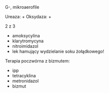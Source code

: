 G-, mikroaerofile

Ureaza: $+$
Oksydaza: $+$

2 z 3
- amoksycylina
- klarytromycyna
- nitroimidazol
- lek hamujący wydzielanie soku żołądkowego!

Terapia poczwórna z bizmutem:
- ipp
- tetracyklina
- metronidazol
- bizmut

